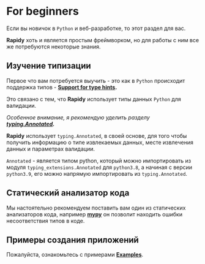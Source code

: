 # For beginners
Если вы новичок в `Python` и веб-разработке, то этот раздел для вас.

**Rapidy** хоть и является простым фреймворком, но для работы с ним все же потребуются некоторые знания. 

## Изучение типизации
Первое что вам потребуется выучить - это как в `Python` происходит поддержка типов - 
**<a href="https://docs.python.org/3/library/typing.html" target="_blank">Support for type hints</a>.**

Это связано с тем, что **Rapidy** использует типы данных `Python` для валидации.

<i>Особенное внимание, я рекомендую уделить разделу
**<a href="https://docs.python.org/3/library/typing.html#typing.Annotated" target="_blank">typing.Annotated</a>.**
</i><br/>

**Rapidy** использует `typing.Annotated`, в своей основе, для того чтобы получить информацию о типе извлекаемых данных, месте извлечения данных и параметрах валидации. 

`Annotated` - является типом python, который можно импортировать из модуля `typing_extensions.Annotated` для `python3.8`, а
начиная с версии `python3.9`, его можно напрямую импортировать из `typing.Annotated`.

## Статический анализатор кода
Мы настоятельно рекомендуем поставить вам один из статических анализаторов кода, например
**<a href="https://mypy.readthedocs.io/en/stable/index.html" target="_blank">mypy</a>** он позволит находить ошибки несоответствия типов в коде.

## Примеры создания приложений
Пожалуйста, ознакомьтесь с примерами **[Examples](../../examples.md)**.
